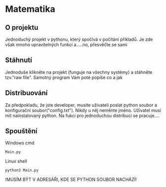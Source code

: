 # Matematika

## O projektu

Jednoduchý projekt v pythonu, který spočívá v počítání příkladů. Je zde však mnoho upravitelných funkcí a.....no, přesvěčte se sami

## Stáhnutí

Jednoduše klikněte na projekt (funguje na všechny systémy) a stáhněte tzv."raw file". Samotný program Vám poté popíše co a jak

## Distribuování

Za předpokladu, že jste developer, musíte uživateli poslat python soubor a konfigurační soubor("config.txt"). Nikdy u něj neměnte jméno. Uživatel musí mít nainstalovaný python. Na fukci pro jednoduchou distribuci se pracuje....

## Spouštění

Windows cmd
```batch
Main.py
```
Linux shell
```shell
python3 Main.py
```
!MUSÍM BÝT V ADRESÁŘI, KDE SE PYTHON SOUBOR NACHÁZÍ!
